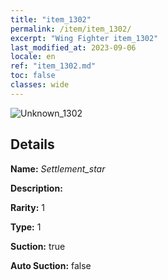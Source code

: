 ```yaml
---
title: "item_1302"
permalink: /item/item_1302/
excerpt: "Wing Fighter item_1302"
last_modified_at: 2023-09-06
locale: en
ref: "item_1302.md"
toc: false
classes: wide
---
```



 ![Unknown_1302](/images/item/Settlement_star_p.png)



## Details

 **Name:** *Settlement_star* 

 **Description:** 

 **Rarity:** 1 

 **Type:** 1 

 **Suction:** true 

 **Auto Suction:** false 


